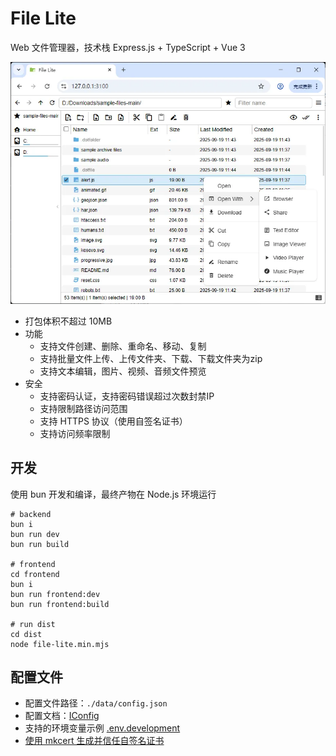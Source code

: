 # File Lite

Web 文件管理器，技术栈 Express.js + TypeScript + Vue 3

![screenshot](docs/screenshot.webp)

- 打包体积不超过 10MB
- 功能
  - 支持文件创建、删除、重命名、移动、复制
  - 支持批量文件上传、上传文件夹、下载、下载文件夹为zip
  - 支持文本编辑，图片、视频、音频文件预览
- 安全
  - 支持密码认证，支持密码错误超过次数封禁IP
  - 支持限制路径访问范围
  - 支持 HTTPS 协议（使用自签名证书）
  - 支持访问频率限制

## 开发

使用 bun 开发和编译，最终产物在 Node.js 环境运行

```shell
# backend
bun i
bun run dev
bun run build

# frontend
cd frontend
bun i
bun run frontend:dev
bun run frontend:build

# run dist
cd dist
node file-lite.min.mjs
```

## 配置文件

- 配置文件路径：`./data/config.json`
- 配置文档：[IConfig](./src/enum/config.ts)
- 支持的环境变量示例 [.env.development](.env.development)
- [使用 mkcert 生成并信任自签名证书](./docs/mkcert.md)
